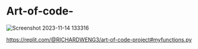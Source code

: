 # Art-of-code-

![Screenshot 2023-11-14 133316](https://github.com/RichardWeng1/Art-of-code-/assets/150846069/39fa5c1b-0f00-4c85-923d-678e8ce944c5) 

https://replit.com/@RICHARDWENG3/art-of-code-project#myfunctions.py 
